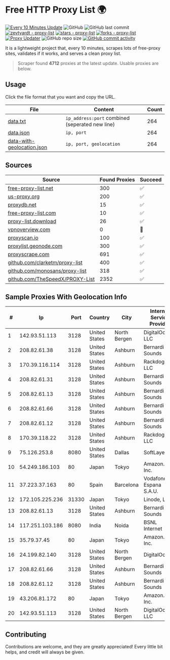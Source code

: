 
# Free HTTP Proxy List 🌍

[![Every 10 Minutes Update](https://github.com/mertguvencli/http-proxy-list/actions/workflows/main.yml/badge.svg?branch=main)](https://github.com/mertguvencli/http-proxy-list/actions/workflows/main.yml)
![GitHub](https://img.shields.io/github/license/mertguvencli/http-proxy-list)
![GitHub last commit](https://img.shields.io/github/last-commit/mertguvencli/http-proxy-list)
[![zevtyardt - proxy-list](https://img.shields.io/static/v1?label=zevtyardt&message=proxy-list&color=blue&logo=github)](https://github.com/zevtyardt/proxy-list "Go to GitHub repo")
[![stars - proxy-list](https://img.shields.io/github/stars/zevtyardt/proxy-list?style=social)](https://github.com/zevtyardt/proxy-list)
[![forks - proxy-list](https://img.shields.io/github/forks/zevtyardt/proxy-list?style=social)](https://github.com/zevtyardt/proxy-list)
[![Proxy Updater](https://github.com/zevtyardt/proxy-list/workflows/Proxy%20Updater/badge.svg)](https://github.com/zevtyardt/proxy-list/actions?query=workflow:"Proxy+Updater")
![GitHub repo size](https://img.shields.io/github/repo-size/zevtyardt/proxy-list)
[![GitHub commit activity](https://img.shields.io/github/commit-activity/m/zevtyardt/proxy-list?logo=commits)](https://github.com/zevtyardt/proxy-list/commits/main)

It is a lightweight project that, every 10 minutes, scrapes lots of free-proxy sites, validates if it works, and serves a clean proxy list.

> Scraper found **4712** proxies at the latest update. Usable proxies are below.

## Usage

Click the file format that you want and copy the URL.

|File|Content|Count|
|----|-------|-----|
|[data.txt](https://raw.githubusercontent.com/mertguvencli/http-proxy-list/main/proxy-list/data.txt)|`ip_address:port` combined (seperated new line)|264|
|[data.json](https://raw.githubusercontent.com/mertguvencli/http-proxy-list/main/proxy-list/data.json)|`ip, port`|264|
|[data-with-geolocation.json](https://raw.githubusercontent.com/mertguvencli/http-proxy-list/main/proxy-list/data-with-geolocation.json)|`ip, port, geolocation`|264|

## Sources

|Source|Found Proxies|Succeed|
|------|-------------|-------|
|[free-proxy-list.net](https://free-proxy-list.net)|300|✅|
|[us-proxy.org](https://www.us-proxy.org)|200|✅|
|[proxydb.net](http://proxydb.net)|15|✅|
|[free-proxy-list.com](https://free-proxy-list.com/?page=&port=&type%5B%5D=http&type%5B%5D=https&up_time=0&search=Search)|10|✅|
|[proxy-list.download](https://www.proxy-list.download/HTTP)|26|✅|
|[vpnoverview.com](https://vpnoverview.com/privacy/anonymous-browsing/free-proxy-servers)|0|🚫|
|[proxyscan.io](https://www.proxyscan.io)|100|✅|
|[proxylist.geonode.com](https://proxylist.geonode.com/api/proxy-list?limit=300&page=1&sort_by=lastChecked&sort_type=desc&protocols=http,https)|300|✅|
|[proxyscrape.com](https://api.proxyscrape.com/v2/?request=displayproxies&protocol=http&timeout=10000&country=all&ssl=all&anonymity=all)|691|✅|
|[github.com/clarketm/proxy-list](https://raw.githubusercontent.com/clarketm/proxy-list/master/proxy-list-raw.txt)|400|✅|
|[github.com/monosans/proxy-list](https://raw.githubusercontent.com/monosans/proxy-list/main/proxies/http.txt)|318|✅|
|[github.com/TheSpeedX/PROXY-List](https://raw.githubusercontent.com/TheSpeedX/PROXY-List/master/http.txt)|2352|✅|


## Sample Proxies With Geolocation Info

|#|Ip|Port|Country|City|Internet Service Provider|
|-|--|----|-------|----|-------------------------|
|1|142.93.51.113|3128|United States|North Bergen|DigitalOcean, LLC|
|2|208.82.61.38|3128|United States|Ashburn|Bernardi Sounds|
|3|170.39.116.114|3128|United States|Ashburn|Rackdog, LLC|
|4|208.82.61.31|3128|United States|Ashburn|Bernardi Sounds|
|5|208.82.61.13|3128|United States|Ashburn|Bernardi Sounds|
|6|208.82.61.66|3128|United States|Ashburn|Bernardi Sounds|
|7|208.82.61.12|3128|United States|Ashburn|Bernardi Sounds|
|8|170.39.118.22|3128|United States|Ashburn|Rackdog, LLC|
|9|75.126.253.8|8080|United States|Dallas|SoftLayer|
|10|54.249.186.103|80|Japan|Tokyo|Amazon.com, Inc.|
|11|37.223.37.163|80|Spain|Barcelona|Vodafone Espana S.A.U.|
|12|172.105.225.236|31330|Japan|Tokyo|Linode, LLC|
|13|208.82.61.13|3128|United States|Ashburn|Bernardi Sounds|
|14|117.251.103.186|8080|India|Noida|BSNL Internet|
|15|35.79.37.45|80|Japan|Tokyo|Amazon.com, Inc.|
|16|24.199.82.140|3128|United States|North Bergen|DigitalOcean|
|17|208.82.61.66|3128|United States|Ashburn|Bernardi Sounds|
|18|208.82.61.12|3128|United States|Ashburn|Bernardi Sounds|
|19|43.206.81.172|80|Japan|Tokyo|Amazon.com, Inc.|
|20|142.93.51.113|3128|United States|North Bergen|DigitalOcean, LLC|



## Contributing

Contributions are welcome, and they are greatly appreciated! Every
little bit helps, and credit will always be given.

